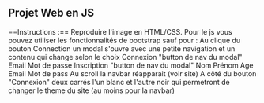 ## Projet Web en JS
==Instructions :==
Reproduire l'image en HTML/CSS. Pour le js vous pouvez utiliser les fonctionnalités de bootstrap sauf pour :
Au clique du bouton Connection un modal s'ouvre avec une petite navigation et un contenu qui change selon le choix
Connexion "button de nav du modal"
Email
Mot de passe
Inscription "button de nav du modal"
Nom
Prénom
Age
Email
Mot de pass
Au scroll la navbar réapparait (voir site)
A côté du bouton "Connexion" deux carrés l'un blanc et l'autre noir qui permetront de changer le theme du site (au moins pour la navbar)